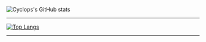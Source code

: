 ![Cyclops's GitHub stats](https://github-stats2-one.vercel.app//api?username=CYCLOP5&show_icons=true&theme=transparent&hide_rank=true&include_all_commits=true&showprivate=true)






---------------






[![Top Langs](https://github-stats2-one.vercel.app//api/top-langs/?username=CYCLOP5&layout=donut&theme=transparent)](https://github.com/anuraghazra/github-readme-stats)

---------------


